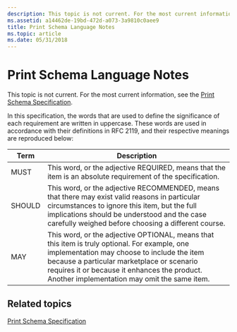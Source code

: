 ```yaml
---
description: This topic is not current. For the most current information, see the Print Schema Specification.
ms.assetid: a14462de-19bd-472d-a073-3a9810c0aee9
title: Print Schema Language Notes
ms.topic: article
ms.date: 05/31/2018
---
```


# Print Schema Language Notes

This topic is not current. For the most current information, see the [Print Schema Specification](https://download.microsoft.com/download/D/E/C/DECA6E6B-3E81-48E7-B7EF-6D92A547D03C/print-schema-spec-2-0.zip).

In this specification, the words that are used to define the significance of each requirement are written in uppercase. These words are used in accordance with their definitions in RFC 2119, and their respective meanings are reproduced below:



| Term                                                                | Description                                                                                                                                                                                                                                                                                         |
|---------------------------------------------------------------------|-----------------------------------------------------------------------------------------------------------------------------------------------------------------------------------------------------------------------------------------------------------------------------------------------------|
| <span id="MUST"></span><span id="must"></span>MUST<br/>       | This word, or the adjective REQUIRED, means that the item is an absolute requirement of the specification.<br/>                                                                                                                                                                               |
| <span id="SHOULD"></span><span id="should"></span>SHOULD<br/> | This word, or the adjective RECOMMENDED, means that there may exist valid reasons in particular circumstances to ignore this item, but the full implications should be understood and the case carefully weighed before choosing a different course.<br/>                                     |
| <span id="MAY"></span><span id="may"></span>MAY<br/>          | This word, or the adjective OPTIONAL, means that this item is truly optional. For example, one implementation may choose to include the item because a particular marketplace or scenario requires it or because it enhances the product. Another implementation may omit the same item.<br/> |



 

## Related topics

<dl> <dt>

[Print Schema Specification](https://download.microsoft.com/download/D/E/C/DECA6E6B-3E81-48E7-B7EF-6D92A547D03C/print-schema-spec-2-0.zip)
</dt> </dl>

 

 




